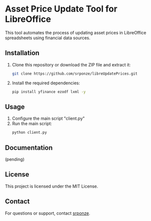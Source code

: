 # Asset Price Update Tool for LibreOffice

This tool automates the process of updating asset prices in LibreOffice spreadsheets using financial data sources.


## Installation
1. Clone this repository or download the ZIP file and extract it:
   ```bash
   git clone https://github.com/srponze/libreUpdatePrices.git
   ```
2. Install the required dependencies:
   ```bash
   pip install yfinance ezodf lxml -y
   ```


## Usage
1. Configure the main script "client.py"
2. Run the main script:
   ```bash
   python client.py
   ```


## Documentation
(pending)


## License
This project is licensed under the MIT License.


## Contact
For questions or support, contact [srponze](https://github.com/srponze).
